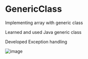 # GenericClass
Implementing array with generic class

Learned and used Java generic class 

Developed Exception handling 

![image](https://user-images.githubusercontent.com/92288227/221120883-bba1baa6-fd70-4b2f-a471-ab743a74d562.png)

